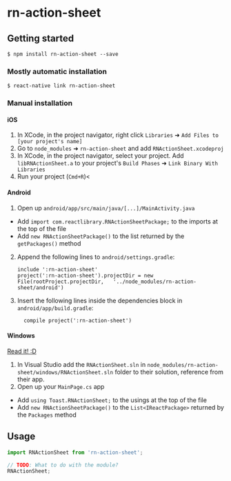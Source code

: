
# rn-action-sheet

## Getting started

`$ npm install rn-action-sheet --save`

### Mostly automatic installation

`$ react-native link rn-action-sheet`

### Manual installation


#### iOS

1. In XCode, in the project navigator, right click `Libraries` ➜ `Add Files to [your project's name]`
2. Go to `node_modules` ➜ `rn-action-sheet` and add `RNActionSheet.xcodeproj`
3. In XCode, in the project navigator, select your project. Add `libRNActionSheet.a` to your project's `Build Phases` ➜ `Link Binary With Libraries`
4. Run your project (`Cmd+R`)<

#### Android

1. Open up `android/app/src/main/java/[...]/MainActivity.java`
  - Add `import com.reactlibrary.RNActionSheetPackage;` to the imports at the top of the file
  - Add `new RNActionSheetPackage()` to the list returned by the `getPackages()` method
2. Append the following lines to `android/settings.gradle`:
  	```
  	include ':rn-action-sheet'
  	project(':rn-action-sheet').projectDir = new File(rootProject.projectDir, 	'../node_modules/rn-action-sheet/android')
  	```
3. Insert the following lines inside the dependencies block in `android/app/build.gradle`:
  	```
      compile project(':rn-action-sheet')
  	```

#### Windows
[Read it! :D](https://github.com/ReactWindows/react-native)

1. In Visual Studio add the `RNActionSheet.sln` in `node_modules/rn-action-sheet/windows/RNActionSheet.sln` folder to their solution, reference from their app.
2. Open up your `MainPage.cs` app
  - Add `using Toast.RNActionSheet;` to the usings at the top of the file
  - Add `new RNActionSheetPackage()` to the `List<IReactPackage>` returned by the `Packages` method


## Usage
```javascript
import RNActionSheet from 'rn-action-sheet';

// TODO: What to do with the module?
RNActionSheet;
```
  